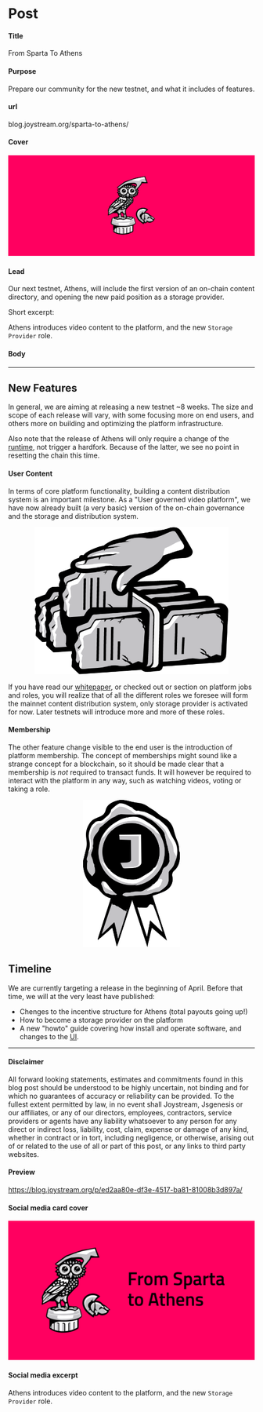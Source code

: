 # Post

#### Title

From Sparta To Athens

#### Purpose

Prepare our community for the new testnet, and what it includes of features.

#### url

blog.joystream.org/sparta-to-athens/

#### Cover

<p align="center"><img src="sparta-to-athens-cover.png"></p>

#### Lead

Our next testnet, Athens, will include the first version of an on-chain content directory, and opening the new paid position as a storage provider.

Short excerpt:

Athens introduces video content to the platform, and the new `Storage Provider` role.

#### Body
---
New Features
------------

In general, we are aiming at releasing a new testnet ~8 weeks. The size and scope of each release will vary, with some focusing more on end users, and others more on building and optimizing the platform infrastructure.

Also note that the release of Athens will only require a change of the [runtime](https://blog.joystream.org/upgrades/), not trigger a hardfork. Because of the latter, we see no point in resetting the chain this time.

#### User Content

In terms of core platform functionality, building a content distribution system is an important milestone. As a "User governed video platform", we have now already built (a very basic) version of the on-chain governance and the storage and distribution system.

<p align="center"><img height=300px src="storage-provider.png"></p>

If you have read our [whitepaper](https://github.com/Joystream/whitepaper/blob/master/paper.pdf), or checked out or section on platform jobs and roles, you will realize that of all the different roles we foresee will form the mainnet content distribution system, only storage provider is activated for now. Later testnets will introduce more and more of these roles.

#### Membership

The other feature change visible to the end user is the introduction of platform membership. The concept of memberships might sound like a strange concept for a blockchain, so it should be made clear that a membership is *not* required to transact funds. It will however be required to interact with the platform in any way, such as watching videos, voting or taking a role.

<p align="center"><img height=300px src="membership.svg"></p>

Timeline
--------

We are currently targeting a release in the beginning of April. Before that time, we will at the very least have published:

-   Chenges to the incentive structure for Athens (total payouts going up!)
-   How to become a storage provider on the platform
-   A new "howto" guide covering how install and operate software, and changes to the [UI](https://sparta.joystream.org/apps/#/accounts).

---

#### Disclaimer

All forward looking statements, estimates and commitments found in this blog post should be understood to be highly uncertain, not binding and for which no guarantees of accuracy or reliability can be provided. To the fullest extent permitted by law, in no event shall Joystream, Jsgenesis or our affiliates, or any of our directors, employees, contractors,  service providers or agents have any liability whatsoever to any person  for any direct or indirect loss, liability, cost, claim, expense or  damage of any kind, whether in contract or in tort, including negligence, or otherwise, arising out of or related to the use of all or  part of this post, or any links to third party websites.

#### Preview

https://blog.joystream.org/p/ed2aa80e-df3e-4517-ba81-81008b3d897a/

#### Social media card cover

<p align="center"><img src="sparta-to-athens-cover-twitter.png"></p>

#### Social media excerpt

Athens introduces video content to the platform, and the new `Storage Provider` role.
